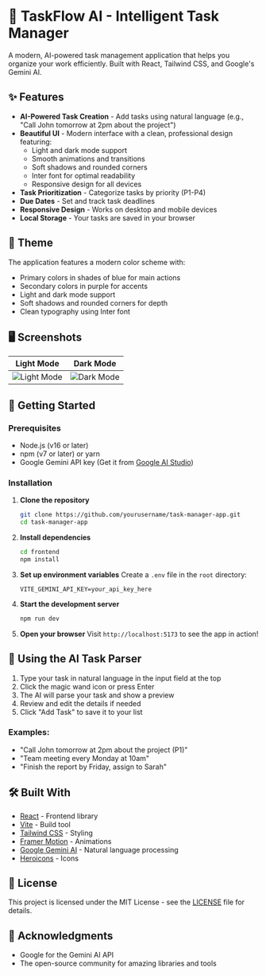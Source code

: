 # 🚀 TaskFlow AI - Intelligent Task Manager

A modern, AI-powered task management application that helps you organize your work efficiently. Built with React, Tailwind CSS, and Google's Gemini AI.

## ✨ Features

- **AI-Powered Task Creation** - Add tasks using natural language (e.g., "Call John tomorrow at 2pm about the project")
- **Beautiful UI** - Modern interface with a clean, professional design featuring:
  - Light and dark mode support
  - Smooth animations and transitions
  - Soft shadows and rounded corners
  - Inter font for optimal readability
  - Responsive design for all devices
- **Task Prioritization** - Categorize tasks by priority (P1-P4)
- **Due Dates** - Set and track task deadlines
- **Responsive Design** - Works on desktop and mobile devices
- **Local Storage** - Your tasks are saved in your browser

## 🎨 Theme

The application features a modern color scheme with:
- Primary colors in shades of blue for main actions
- Secondary colors in purple for accents
- Light and dark mode support
- Soft shadows and rounded corners for depth
- Clean typography using Inter font

## 🖥️ Screenshots

| Light Mode | Dark Mode |
|------------|-----------|
| ![Light Mode](./frontend/public/images/light-mode.png) | ![Dark Mode](./frontend/public/images/dark-mode.png) |

## 🚀 Getting Started

### Prerequisites

- Node.js (v16 or later)
- npm (v7 or later) or yarn
- Google Gemini API key (Get it from [Google AI Studio](https://ai.google.dev/))

### Installation

1. **Clone the repository**
   ```bash
   git clone https://github.com/yourusername/task-manager-app.git
   cd task-manager-app
   ```

2. **Install dependencies**
   ```bash
   cd frontend
   npm install
   ```

3. **Set up environment variables**
   Create a `.env` file in the `root` directory:
   ```env
   VITE_GEMINI_API_KEY=your_api_key_here
   ```

4. **Start the development server**
   ```bash
   npm run dev
   ```

5. **Open your browser**
   Visit `http://localhost:5173` to see the app in action!

## 🤖 Using the AI Task Parser

1. Type your task in natural language in the input field at the top
2. Click the magic wand icon or press Enter
3. The AI will parse your task and show a preview
4. Review and edit the details if needed
5. Click "Add Task" to save it to your list

### Examples:
- "Call John tomorrow at 2pm about the project (P1)"
- "Team meeting every Monday at 10am"
- "Finish the report by Friday, assign to Sarah"

## 🛠️ Built With

- [React](https://reactjs.org/) - Frontend library
- [Vite](https://vitejs.dev/) - Build tool
- [Tailwind CSS](https://tailwindcss.com/) - Styling
- [Framer Motion](https://www.framer.com/motion/) - Animations
- [Google Gemini AI](https://ai.google.dev/) - Natural language processing
- [Heroicons](https://heroicons.com/) - Icons

## 📝 License

This project is licensed under the MIT License - see the [LICENSE](LICENSE) file for details.

## 🙏 Acknowledgments

- Google for the Gemini AI API
- The open-source community for amazing libraries and tools
